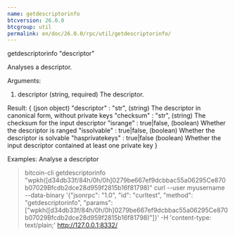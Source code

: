 ```yaml
---
name: getdescriptorinfo
btcversion: 26.0.0
btcgroup: util
permalink: en/doc/26.0.0/rpc/util/getdescriptorinfo/
---
```


getdescriptorinfo "descriptor"

Analyses a descriptor.

Arguments:
1. descriptor    (string, required) The descriptor.

Result:
{                                   (json object)
  "descriptor" : "str",             (string) The descriptor in canonical form, without private keys
  "checksum" : "str",               (string) The checksum for the input descriptor
  "isrange" : true|false,           (boolean) Whether the descriptor is ranged
  "issolvable" : true|false,        (boolean) Whether the descriptor is solvable
  "hasprivatekeys" : true|false     (boolean) Whether the input descriptor contained at least one private key
}

Examples:
Analyse a descriptor
> bitcoin-cli getdescriptorinfo "wpkh([d34db33f/84h/0h/0h]0279be667ef9dcbbac55a06295Ce870b07029Bfcdb2dce28d959f2815b16f81798)"
> curl --user myusername --data-binary '{"jsonrpc": "1.0", "id": "curltest", "method": "getdescriptorinfo", "params": ["wpkh([d34db33f/84h/0h/0h]0279be667ef9dcbbac55a06295Ce870b07029Bfcdb2dce28d959f2815b16f81798)"]}' -H 'content-type: text/plain;' http://127.0.0.1:8332/


